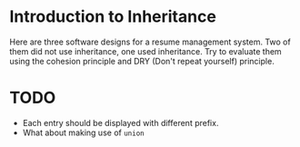 # Introduction to Inheritance

Here are three software designs for a resume management system. Two of them did not use inheritance, one used inheritance. Try to evaluate them using the cohesion principle and DRY (Don't repeat yourself) principle.

# TODO

* Each entry should be displayed with different prefix.
* What about making use of `union`